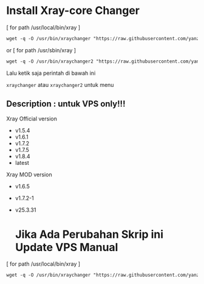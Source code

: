 # Install Xray-core Changer
[ for path /usr/local/bin/xray ]
 ```html
wget -q -O /usr/bin/xraychanger "https://raw.githubusercontent.com/yanzwrt/Xcore-custompath/main/xraychanger.sh" && chmod +x /usr/bin/xraychanger && xraychanger
  ```
or [ for path /usr/sbin/xray ]
 ```html
wget -q -O /usr/bin/xraychanger2 "https://raw.githubusercontent.com/yanzwrt/Xcore-custompath/main/xraychanger2.sh" && chmod +x /usr/bin/xraychanger2 && xraychanger2
  ```
Lalu ketik saja perintah di bawah ini

`xraychanger` atau `xraychanger2` untuk menu


## Description : untuk VPS only!!!

 Xray Official version
- v1.5.4
- v1.6.1
- v1.7.2
- v1.7.5
- v1.8.4
- latest

Xray MOD version
- v1.6.5
- v1.7.2-1
- v25.3.31

  # Jika Ada Perubahan Skrip ini Update VPS Manual 
[ for path /usr/local/bin/xray ]
 ```html
wget -q -O /usr/bin/xraychanger "https://raw.githubusercontent.com/yanzwrt/Xcore-custompath/main/xraychanger.sh" && chmod +x /usr/bin/xraychanger
  ```
